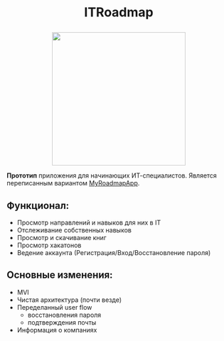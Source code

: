 # <p align="center">ITRoadmap</p>
<p align="center"><img width="300" src="https://user-images.githubusercontent.com/44803650/171960120-38c9227e-bcab-4961-b05c-7a2213921152.png"></p>

**Прототип** приложения для начинающих ИТ-специалистов. Является переписанным вариантом [MyRoadmapApp](https://github.com/R1k0523/MyRoadmapApp).
## Функционал:
- Просмотр направлений и навыков для них в IT
- Отслеживание собственных навыков
- Просмотр и скачивание книг
- Просмотр хакатонов
- Ведение аккаунта (Регистрация/Вход/Восстановление пароля)
## Основные изменения:
- MVI
- Чистая архитектура (почти везде)
- Переделанный user flow 
	- восстановления пароля
	- подтверждения почты
- Информация о компаниях
